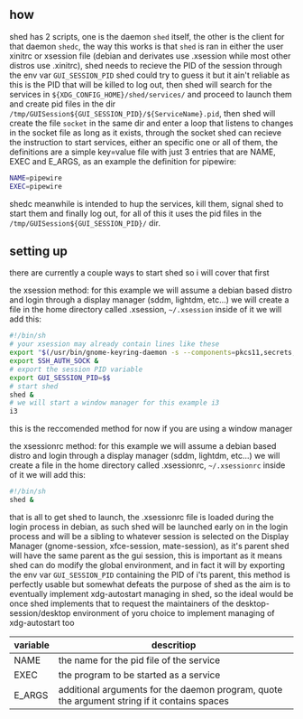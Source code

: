 ## how

shed has 2 scripts, one is the daemon `shed` itself, the other is the client for that daemon `shedc`, the way this works is that `shed` is ran in either the user xinitrc or xsession file (debian and derivates use .xsession while most other distros use .xinitrc), shed needs to recieve the PID of the session through the env var `GUI_SESSION_PID` shed could try to guess it but it ain't reliable as this is the PID that will be killed to log out, then shed will search for the services in `${XDG_CONFIG_HOME}/shed/services/` and proceed to launch them and create pid files in the dir `/tmp/GUISession${GUI_SESSION_PID}/${ServiceName}.pid`, then shed will create the file `socket` in the same dir and enter a loop that listens to changes in the socket file as long as it exists, through the socket shed can recieve the instruction to start services, either an specific one or all of them, the definitions are a simple key=value file with just 3 entries that are NAME, EXEC and E_ARGS, as an example the definition for pipewire:
```sh
NAME=pipewire
EXEC=pipewire
```

shedc meanwhile is intended to hup the services, kill them, signal shed to start them and finally log out, for all of this it uses the pid files in the `/tmp/GUISession${GUI_SESSION_PID}/` dir.



## setting up

  there are currently a couple ways to start shed so i will cover that first


  the xsession method:
  for this example we will assume a debian based distro and login through a display manager (sddm, lightdm, etc...)
  we will create a file in the home directory called .xsession, `~/.xsession`
  inside of it we will add this:

  ```sh
  #!/bin/sh
  # your xsession may already contain lines like these
  export "$(/usr/bin/gnome-keyring-daemon -s --components=pkcs11,secrets,ssh,gpg)" &
  export SSH_AUTH_SOCK &
  # export the session PID variable
  export GUI_SESSION_PID=$$
  # start shed
  shed &
  # we will start a window manager for this example i3
  i3
  ```

  this is the reccomended method for now if you are using a window manager


  the xsessionrc method:
  for this example we will assume a debian based distro and login through a display manager (sddm, lightdm, etc...)
  we will create a file in the home directory called .xsessionrc, `~/.xsessionrc`
  inside of it we will add this:

  ```sh
  #!/bin/sh
  shed &
  ```

  that is all to get shed to launch, the .xsessionrc file is loaded during the login process in debian, as such shed will be launched early on in the login process and will be a sibling to whatever session is selected on the Display Manager (gnome-session, xfce-session, mate-session), as it's parent shed will have the same parent as the gui session, this is important as it means shed can do modify the global environment, and in fact it will by exporting the env var `GUI_SESSION_PID` containing the PID of i'ts parent, this method is perfectly usable but somewhat defeats the purpose of shed as the aim is to eventually implement xdg-autostart managing in shed, so the ideal would be once shed implements that to request the maintainers of the desktop-session/desktop environment of yoru choice to implement managing of xdg-autostart too


| variable | descritiop |
| ---      | ---   |
| NAME     | the name for the pid file of the service |
| EXEC     | the program to be started as a service |
| E_ARGS   | additional arguments for the daemon program, quote the argument string if it contains spaces |
